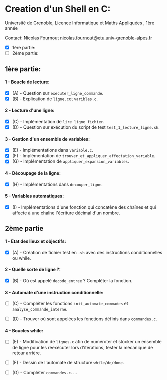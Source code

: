 # Creation d'un Shell en C:
Université de Grenoble, Licence Informatique et Maths Appliquées , 1ère année

Contact: Nicolas Fournout <nicolas.fournout@etu.univ-grenoble-alpes.fr>

- [x] 1ère partie:
- [ ] 2ème partie: 

## 1ère partie:

#### 1 - Boucle de lecture:

- [x] (A) - Question sur `executer_ligne_commande`.
- [x] (B) - Explication de `ligne.c`et `varibles.c`.

#### 2 - Lecture d'une ligne:

- [x] (C) - Implémentation de `lire_ligne_fichier`.
- [x] (D) - Question sur exécution du script de test `test_1_lecture_ligne.sh`.

#### 3 - Gestion d'un ensemble de variables:

- [x] (E) - Implémentations dans `variable.c`.
- [x] (F) - Implémentation de `trouver_et_appliquer_affectation_variable`.
- [x] (G) - Implémentation de `appliquer_expansion_variables`.

#### 4 - Découpage de la ligne:

- [x] (H) - Implémentations dans `decouper_ligne`.

#### 5 - Variables automatiques:

- [x] (I) - Implémentations d'une fonction qui concatène des chaînes et qui affecte à une chaîne l'écriture décimal d'un nombre.

## 2ème partie

#### 1 - Etat des lieux et objectifs:

- [x] (A) - Création de fichier test en `.sh` avec des instructions conditionnelles ou while.

#### 2 - Quelle sorte de ligne ?:

- [x] (B) - Où est appelé `decode_entree` ? Compléter la fonction.

#### 3 - Automate d'une instruction conditionnelle:

- [ ] (C) - Compléter les fonctions `init_automate_commades` et `analyse_commande_interne`.

- [ ] (D) - Trouver où sont appelées les fonctions définis dans `commandes.c`. 

#### 4 - Boucles while:

- [ ] (E) - Modification de `lignes.c` afin de numéroter et stocker un ensemble de ligne pour les réexécuter lors d'itérations, tester la mécanique de retour arrière.
 
- [ ] (F) - Dessin de l'automate de structure `while/do/done`.

- [ ] (G) - Compléter `commandes.c`.
...
